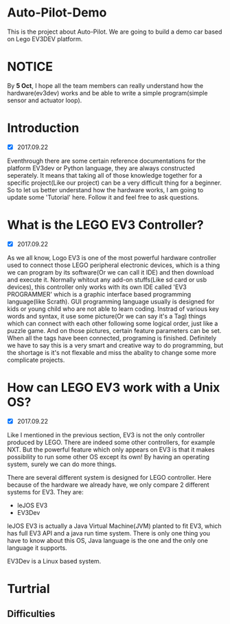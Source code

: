 # Auto-Pilot-Demo
This is the project about Auto-Pilot. We are going to build a demo car based on Lego EV3DEV platform. 

# NOTICE
By **5 Oct**, I hope all the team members can really understand how the hardware(ev3dev) works and be able to write a simple program(simple sensor and actuator loop). 

# Introduction
- [X] 2017.09.22

Eventhrough there are some certain reference documentations for the platform EV3dev or Python language, they are always constructed seperately. It means that taking all of those knowledge together for a specific project(Like our project) can be a very difficult thing for a beginner. So to let us better understand how the hardware works, I am going to update some 'Tutorial' here. Follow it and feel free to ask questions.

# What is the LEGO EV3 Controller?
- [X] 2017.09.22

As we all know, Logo EV3 is one of the most powerful hardware controller used to connect those LEGO peripheral electronic devices, which is a thing we can program by its software(Or we can call it IDE) and then download and execute it. Normally whitout any add-on stuffs(Like sd card or usb devices), this controller only works with its own IDE called 'EV3 PROGRAMMER' which is a graphic interface based programming language(like Scrath). GUI programming language usually is designed for kids or young child who are not able to learn coding. Instrad of various key words and syntax, it use some picture(Or we can say it's a Tag) things which can connect with each other following some logical order, just like a puzzle game. And on those pictures, certain feature parameters can be set. When all the tags have been connected, programing is finished. Definitely we have to say this is a very smart and creative way to do programming, but the shortage is it's not flexable and miss the abality to change some more complicate projects. 

# How can LEGO EV3 work with a Unix OS?
- [X] 2017.09.22

Like I mentioned in the previous section, EV3 is not the only controller produced by LEGO. There are indeed some other controllers, for example NXT. But the powerful feature which only appears on EV3 is that it makes possibility to run some other OS except its own! By having an operating system, surely we can do more things. 

There are several different system is designed for LEGO controller. Here because of the hardware we already have, we only compare 2 different systems for EV3. They are:

* leJOS EV3
* EV3Dev

leJOS EV3 is actually a Java Virtual Machine(JVM) planted to fit EV3, which has full EV3 API and a java run time system. There is only one thing you have to know about this OS, Java language is the one and the only one language it supports. 

EV3Dev is a Linux based system. 


# Turtrial

## Difficulties
